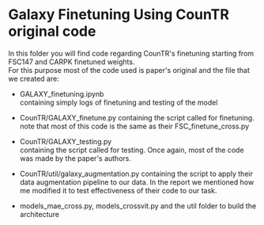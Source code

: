 # Galaxy Finetuning Using CounTR original code

In this folder you will find code regarding CounTR's finetuning starting from FSC147 and CARPK finetuned weights.  
For this purpose most of the code used is paper's original and the file that we created are:

- GALAXY_finetuning.ipynb  
containing simply logs of finetuning and testing of the model 
- CounTR/GALAXY_finetune.py
containing the script called for finetuning. note that most of this code is the same as their FSC_finetune_cross.py
- CounTR/GALAXY_testing.py  
containing the script called for testing. Once again, most of the code was made by the paper's authors. 
- CounTR/util/galaxy_augmentation.py
containing the script to apply their data augmentation pipeline to our data. In the report we mentioned how me modified it to test effectiveness of their code to our task.

- models_mae_cross.py, models_crossvit.py and the util folder to build the architecture 
